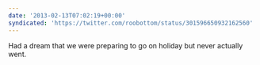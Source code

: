 ```yaml
---
date: '2013-02-13T07:02:19+00:00'
syndicated: 'https://twitter.com/roobottom/status/301596650932162560'
---
```

Had a dream that we were preparing to go on holiday but never actually went.
